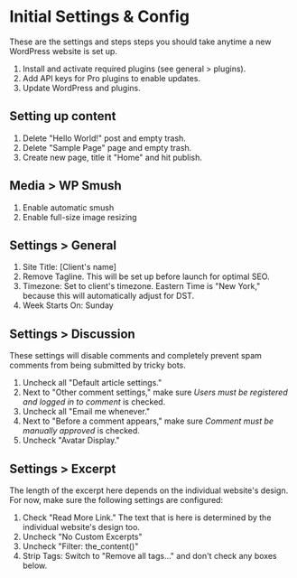 # Initial Settings & Config
These are the settings and steps steps you should take anytime a new WordPress website is set up.

1. Install and activate required plugins (see general > plugins).
2. Add API keys for Pro plugins to enable updates.
3. Update WordPress and plugins.

## Setting up content
1. Delete "Hello World!" post and empty trash.
2. Delete "Sample Page" page and empty trash.
3. Create new page, title it "Home" and hit publish.

## Media > WP Smush
1. Enable automatic smush
2. Enable full-size image resizing

## Settings > General
1. Site Title: [Client's name]
2. Remove Tagline. This will be set up before launch for optimal SEO.
3. Timezone: Set to client's timezone. Eastern Time is "New York," because this will automatically adjust for DST.
4. Week Starts On: Sunday

## Settings > Discussion
These settings will disable comments and completely prevent spam comments from being submitted by tricky bots.

1. Uncheck all "Default article settings."
2. Next to "Other comment settings," make sure *Users must be registered and logged in to comment* is checked.
3. Uncheck all "Email me whenever."
4. Next to "Before a comment appears," make sure *Comment must be manually approved* is checked.
5. Uncheck "Avatar Display."

## Settings > Excerpt
The length of the excerpt here depends on the individual website's design. For now, make sure the following settings are configured:

1. Check "Read More Link." The text that is here is determined by the individual website's design too.
2. Uncheck "No Custom Excerpts"
3. Uncheck "Filter: the_content()"
4. Strip Tags: Switch to "Remove all tags..." and don't check any boxes below.
